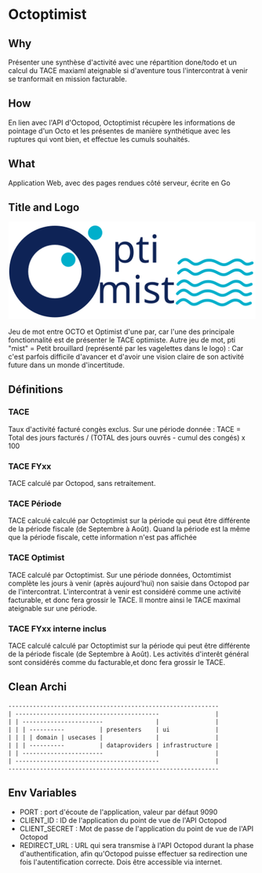 # Octoptimist

## Why 
Présenter une synthèse d'activité avec une répartition done/todo et un calcul du TACE maxiaml ateignable si d'aventure tous l'intercontrat à venir se tranformait en mission facturable.

## How
En lien avec l'API d'Octopod, Octoptimist récupère les informations de pointage d'un Octo et les présentes de manière synthétique avec les ruptures qui vont bien, et effectue les cumuls souhaités.

## What
Application Web, avec des pages rendues côté serveur, écrite en Go

## Title and Logo
![Logo Octopimist](/static/octoptimist.svg?raw=true "Logo Octopimist")

Jeu de mot entre OCTO et Optimist d'une par, car l'une des principale fonctionnalité est de présenter le TACE optimiste.
Autre jeu de mot, pti "mist" = Petit brouillard (représenté par les vagelettes dans le logo) : Car c'est parfois difficile d'avancer et d'avoir une vision claire de son activité future dans un monde d'incertitude.

## Définitions 

### TACE
Taux d'activité facturé congès exclus.
Sur une période donnée : TACE = Total des jours facturés / (TOTAL des jours ouvrés - cumul des congés) x 100 

### TACE FYxx
TACE calculé par Octopod, sans retraitement.
### TACE Période
TACE calculé calculé par Octoptimist sur la période qui peut être différente de la période fiscale (de Septembre à Août).
Quand la période est la même que la période fiscale, cette information n'est pas affichée
### TACE Optimist
TACE calculé par Octoptimist. 
Sur une période données, Octomtimist complète les jours à venir (après aujourd'hui) non saisie dans Octopod par de l'intercontrat.
L'intercontrat à venir est considéré comme une activité facturable, et donc fera grossir le TACE.
Il montre ainsi le TACE maximal ateignable sur une période.
### TACE FYxx interne inclus
TACE calculé calculé par Octoptimist sur la période qui peut être différente de la période fiscale (de Septembre à Août).
Les activités d'interêt général sont considérés comme du facturable,et donc fera grossir le TACE.

## Clean Archi
```
------------------------------------------------------------
| -----------------------------------------                |
| | -----------------------               |                |
| | | ----------          | presenters    | ui             |
| | | | domain | usecases |               |                |
| | | ----------          | dataproviders | infrastructure |
| | -----------------------               |                |
| -----------------------------------------                |
------------------------------------------------------------
```

## Env Variables

 * PORT : port d'écoute de l'application, valeur par défaut 9090
 * CLIENT_ID : ID de l'application du point de vue de l'API Octopod
 * CLIENT_SECRET : Mot de passe de l'application du point de vue de l'API Octopod
 * REDIRECT_URL : URL qui sera transmise à l'API Octopod durant la phase d'authentification, afin qu'Octopod puisse effectuer sa redirection une fois l'autentification correcte. Dois être accessible via internet.
